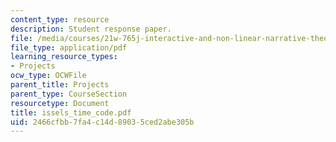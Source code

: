 ```yaml
---
content_type: resource
description: Student response paper.
file: /media/courses/21w-765j-interactive-and-non-linear-narrative-theory-and-practice-spring-2004/2466cfbb7fa4c14d89035ced2abe305b_issels_time_code.pdf
file_type: application/pdf
learning_resource_types:
- Projects
ocw_type: OCWFile
parent_title: Projects
parent_type: CourseSection
resourcetype: Document
title: issels_time_code.pdf
uid: 2466cfbb-7fa4-c14d-8903-5ced2abe305b
---
```

